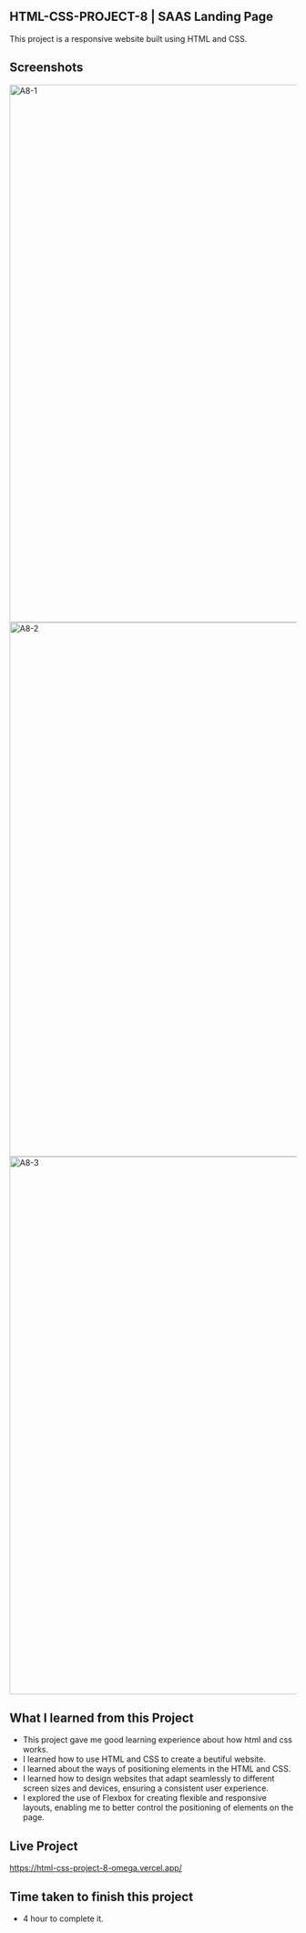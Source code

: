 
## HTML-CSS-PROJECT-8 | SAAS Landing Page

This project is a responsive website built using HTML and CSS.



## Screenshots

<img width="944" alt="A8-1" src="https://github.com/sakshi936/HTML-CSS-PROJECT-8/assets/130241239/8392c6da-847e-4da4-b349-5f70cd48ed98">
<img width="938" alt="A8-2" src="https://github.com/sakshi936/HTML-CSS-PROJECT-8/assets/130241239/f930474b-bcd8-4d79-a390-45c6124708a0">
<img width="944" alt="A8-3" src="https://github.com/sakshi936/HTML-CSS-PROJECT-8/assets/130241239/bf88dd32-f3d1-4261-9e11-a7fd5d09d837">


## What I learned from this Project

-  This project gave me good learning experience about how html and css works. 
- I learned how to use HTML and CSS to create a beutiful website.
- I learned about the ways of positioning elements in the HTML and CSS.
- I learned how to design websites that adapt seamlessly to different screen sizes and devices, ensuring a consistent user experience.
- I explored the use of Flexbox for creating flexible and responsive layouts, enabling me to better control the positioning of elements on the page.

## Live Project 

https://html-css-project-8-omega.vercel.app/

## Time taken to finish this project
- 4 hour to complete it.

